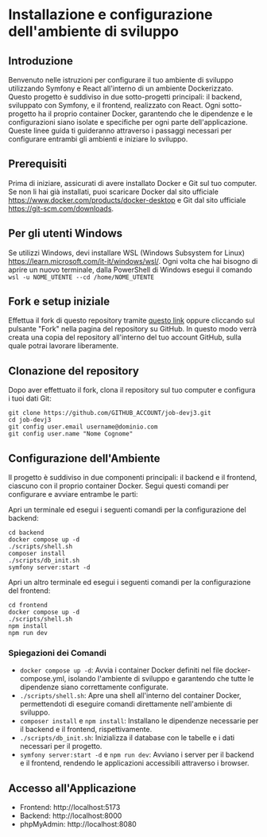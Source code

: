 # Installazione e configurazione dell'ambiente di sviluppo

## Introduzione
Benvenuto nelle istruzioni per configurare il tuo ambiente di sviluppo utilizzando Symfony e React all'interno di un ambiente Dockerizzato. Questo progetto è suddiviso in due sotto-progetti principali: il backend, sviluppato con Symfony, e il frontend, realizzato con React. Ogni sotto-progetto ha il proprio container Docker, garantendo che le dipendenze e le configurazioni siano isolate e specifiche per ogni parte dell'applicazione. Queste linee guida ti guideranno attraverso i passaggi necessari per configurare entrambi gli ambienti e iniziare lo sviluppo.

## Prerequisiti
Prima di iniziare, assicurati di avere installato Docker e Git sul tuo computer. Se non li hai già installati, puoi scaricare Docker dal sito ufficiale https://www.docker.com/products/docker-desktop e Git dal sito ufficiale https://git-scm.com/downloads.

## Per gli utenti Windows
Se utilizzi Windows, devi installare WSL (Windows Subsystem for Linux) https://learn.microsoft.com/it-it/windows/wsl/. 
Ogni volta che hai bisogno di aprire un nuovo terminale, dalla PowerShell di Windows esegui il comando `wsl -u NOME_UTENTE --cd /home/NOME_UTENTE`

## Fork e setup iniziale
Effettua il fork di questo repository tramite [questo link](https://github.com/caprionlinesrl/job-devj3/fork) oppure cliccando sul pulsante "Fork" nella pagina del repository su GitHub. In questo modo verrà creata una copia del repository all'interno del tuo account GitHub, sulla quale potrai lavorare liberamente.

## Clonazione del repository
Dopo aver effettuato il fork, clona il repository sul tuo computer e configura i tuoi dati Git:
```
git clone https://github.com/GITHUB_ACCOUNT/job-devj3.git
cd job-devj3
git config user.email username@dominio.com
git config user.name "Nome Cognome"
```

## Configurazione dell'Ambiente
Il progetto è suddiviso in due componenti principali: il backend e il frontend, ciascuno con il proprio container Docker. Segui questi comandi per configurare e avviare entrambe le parti:

Apri un terminale ed esegui i seguenti comandi per la configurazione del backend:

```
cd backend
docker compose up -d
./scripts/shell.sh
composer install
./scripts/db_init.sh
symfony server:start -d
```

Apri un altro terminale ed esegui i seguenti comandi per la configurazione del frontend:

```
cd frontend
docker compose up -d
./scripts/shell.sh
npm install
npm run dev
```

### Spiegazioni dei Comandi
- `docker compose up -d`: Avvia i container Docker definiti nel file docker-compose.yml, isolando l'ambiente di sviluppo e garantendo che tutte le dipendenze siano correttamente configurate.
- `./scripts/shell.sh`: Apre una shell all'interno del container Docker, permettendoti di eseguire comandi direttamente nell'ambiente di sviluppo.
- `composer install` e `npm install`: Installano le dipendenze necessarie per il backend e il frontend, rispettivamente.
- `./scripts/db_init.sh`: Inizializza il database con le tabelle e i dati necessari per il progetto.
- `symfony server:start -d` e `npm run dev`: Avviano i server per il backend e il frontend, rendendo le applicazioni accessibili attraverso i browser.

## Accesso all'Applicazione
- Frontend: http://localhost:5173
- Backend: http://localhost:8000
- phpMyAdmin: http://localhost:8080
